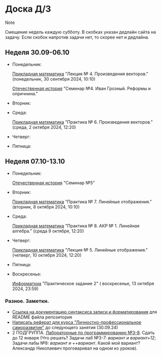 # Доска Д/З

> [!NOTE]
> Смещение недель каждую субботу. В скобках указан дедлайн сайта на задачу. Если скобок напротив задачи нет, то скорее нет и дедлайна.

## Неделя 30.09-06.10

- Понедельник:

  [Прикладная математика](https://newlms.magtu.ru/mod/assign/view.php?id=1605459) "Лекция № 4. Произведения векторов." (понедельник, 30 сентября 2024, 10:10)

  [Отечественная история](https://newlms.magtu.ru/course/section.php?id=2063235) "Семинар №4. Иван Грозный. Реформы и опричнина."
  
- Вторник: 
- Среда:

  [Прикладная математика](https://newlms.magtu.ru/mod/assign/view.php?id=1605596) "Практика № 6. Произведения векторов." (среда, 2 октября 2024, 12:20)
  
- Четверг:
- Пятница:

## Неделя 07.10-13.10

- Понедельник:

  [Отечественная история](https://newlms.magtu.ru/course/section.php?id=2063236) "Семинар №5"
  
- Вторник:

  [Прикладная математика](https://newlms.magtu.ru/mod/assign/view.php?id=1613356) "Практика № 7. Линейные отображения." (вторник, 8 октября 2024, 10:10)
  
- Среда:

  [Прикладная математика](https://newlms.magtu.ru/mod/assign/view.php?id=1613357) "Практика № 8. АКР № 1. Линейная алгебра." (среда 9 октября, 12:20)
  
- Четверг:

  [Прикладная математика](https://newlms.magtu.ru/mod/assign/view.php?id=1613354) "Лекция № 5. Линейные отображения." (четверг, 10 октября 2024, 12:20)
  
- Пятница:
- Воскресенье:

  [Информаткиа](https://newlms.magtu.ru/mod/assign/view.php?id=1309775&action=editsubmission) "Практическое задание 2" ( воскресенье, 13 октября 2024, 23:59)

### Разное. Заметки.

- [Ссылка на документацию синтаксиса записи и форматирования](https://docs.github.com/ru/get-started/writing-on-github/getting-started-with-writing-and-formatting-on-github/basic-writing-and-formatting-syntax#headings) для README файла репозитория
- [Написать реферат для курса "Личностно-профессиональное саморазвитие"](https://newlms.magtu.ru/course/view.php?id=83731) до следующего занятия (30.09.24)
- 2 ПОДГРУППА. [Лабораторные по программированию №3-8](https://newlms.magtu.ru/course/section.php?id=669747). Сдать до 12 января (Что решать? Задачи лаб №3-7: *вариант и вариант+12*; Задачи лабы №8: *вариант и ++вариант*. Какой мой вариант? Александр Николаевич проговаривал на одном из уроков).
